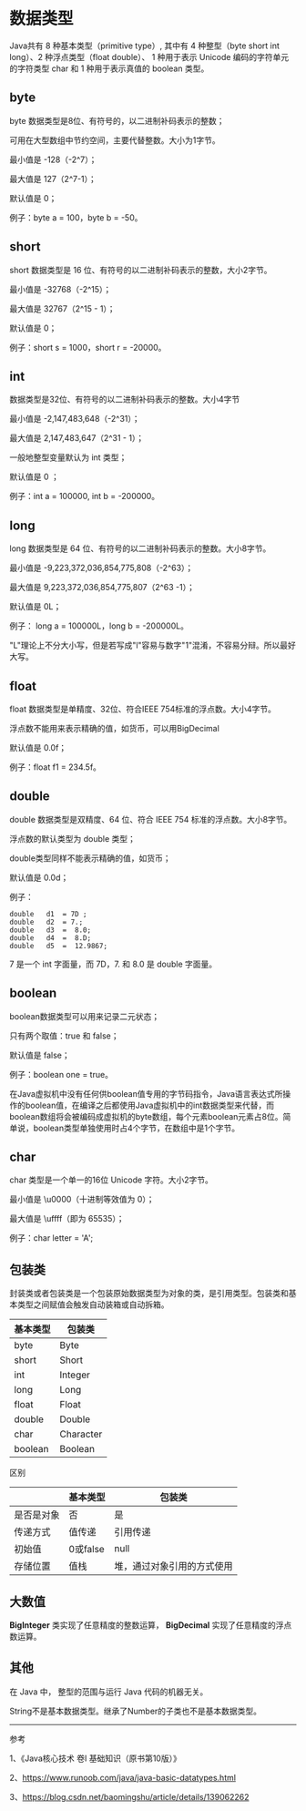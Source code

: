 # 数据类型

Java共有 8 种基本类型（primitive type）, 其中有 4 种整型（byte short int long）、2 种浮点类型（float double）、 1 种用于表示 Unicode 编码的字符单元的字符类型 char 和 1 种用于表示真值的 boolean 类型。

## byte

byte 数据类型是8位、有符号的，以二进制补码表示的整数；

可用在大型数组中节约空间，主要代替整数。大小为1字节。

最小值是 -128（-2^7）；

最大值是 127（2^7-1）；

默认值是 0；

例子：byte a = 100，byte b = -50。

## short

short 数据类型是 16 位、有符号的以二进制补码表示的整数，大小2字节。

最小值是 -32768（-2^15）；

最大值是 32767（2^15 - 1）；

默认值是 0；

例子：short s = 1000，short r = -20000。

## int

数据类型是32位、有符号的以二进制补码表示的整数。大小4字节

最小值是 -2,147,483,648（-2^31）；

最大值是 2,147,483,647（2^31 - 1）；

一般地整型变量默认为 int 类型；

默认值是 0 ；

例子：int a = 100000, int b = -200000。

## long

long 数据类型是 64 位、有符号的以二进制补码表示的整数。大小8字节。

最小值是 -9,223,372,036,854,775,808（-2^63）；

最大值是 9,223,372,036,854,775,807（2^63 -1）；

默认值是 0L；

例子： long a = 100000L，long b = -200000L。

"L"理论上不分大小写，但是若写成"l"容易与数字"1"混淆，不容易分辩。所以最好大写。

## float

float 数据类型是单精度、32位、符合IEEE 754标准的浮点数。大小4字节。

浮点数不能用来表示精确的值，如货币，可以用BigDecimal

默认值是 0.0f；

例子：float f1 = 234.5f。

## double

double 数据类型是双精度、64 位、符合 IEEE 754 标准的浮点数。大小8字节。

浮点数的默认类型为 double 类型；

double类型同样不能表示精确的值，如货币；

默认值是 0.0d；

例子：

```
double   d1  = 7D ;
double   d2  = 7.; 
double   d3  =  8.0; 
double   d4  =  8.D; 
double   d5  =  12.9867; 
```

7 是一个 int 字面量，而 7D，7. 和 8.0 是 double 字面量。

## boolean

boolean数据类型可以用来记录二元状态；

只有两个取值：true 和 false；

默认值是 false；

例子：boolean one = true。

在Java虚拟机中没有任何供boolean值专用的字节码指令，Java语言表达式所操作的boolean值，在编译之后都使用Java虚拟机中的int数据类型来代替，而boolean数组将会被编码成虚拟机的byte数组，每个元素boolean元素占8位。简单说，boolean类型单独使用时占4个字节，在数组中是1个字节。

## char

char 类型是一个单一的16位 Unicode 字符。大小2字节。

最小值是 \u0000（十进制等效值为 0）；

最大值是 \uffff（即为 65535）；

例子：char letter = 'A';

## 包装类

封装类或者包装类是一个包装原始数据类型为对象的类，是引用类型。包装类和基本类型之间赋值会触发自动装箱或自动拆箱。

| 基本类型    | 包装类       |
| ------- | --------- |
| byte    | Byte      |
| short   | Short     |
| int     | Integer   |
| long    | Long      |
| float   | Float     |
| double  | Double    |
| char    | Character |
| boolean | Boolean   |

区别

|       | 基本类型    | 包装类           |
| ----- | ------- | ------------- |
| 是否是对象 | 否       | 是             |
| 传递方式  | 值传递     | 引用传递          |
| 初始值   | 0或false | null          |
| 存储位置  | 值栈      | 堆，通过对象引用的方式使用 |

## 大数值

**Biglnteger** 类实现了任意精度的整数运算， **BigDecimal** 实现了任意精度的浮点数运算。

## 其他

在 Java 中， 整型的范围与运行 Java 代码的机器无关。

String不是基本数据类型。继承了Number的子类也不是基本数据类型。

---------------------

参考

1、《Java核心技术 卷I 基础知识（原书第10版）》

2、https://www.runoob.com/java/java-basic-datatypes.html

3、https://blog.csdn.net/baomingshu/article/details/139062262

